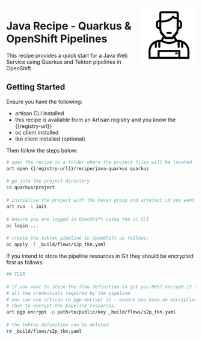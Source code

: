 <img src="https://github.com/gatblau/artisan/raw/master/artisan.png" width="150" align="right"/>

# Java Recipe - Quarkus & OpenShift Pipelines

This recipe provides a quick start for a Java Web Service using Quarkus and Tekton pipelines in OpenShift

## Getting Started

Ensure you have the following:
- artisan CLI installed
- this recipe is available from an Artisan registry and you know the {{registry-url}}
- oc client installed
- tkn client installed (optional)

Then follow the steps below:

```bash
# open the recipe in a folder where the project files will be located
art open {{registry-url}}/recipe/java-quarkus quarkus

# go into the project directory
cd quarkus/project

# initialise the project with the maven group and artefact id you want to use as follows:
art run -i init

# ensure you are logged in OpenShift using the oc CLI
oc login ...

# create the tekton pipeline in OpenShift as follows:
oc apply -f _build/flows/s2p_tkn.yaml

```

If you intend to store the pipeline resources in Git they should be encrypted first as follows:

```bash
## TLDR

# if you want to store the flow definition in git you MUST encrypt it as it contains
# all the credentials required by the pipeline
# you can use artisan to pgp encrypt it - ensure you have an encryption key pair stored in a safe place
# then to encrypt the pipeline resources:
art pgp encrypt -p path/to/public/key _build/flows/s2p_tkn.yaml

# the tekton definition can be deleted
rm _build/flows/s2p_tkn.yaml
```